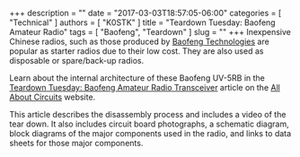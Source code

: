 +++
description = ""
date = "2017-03-03T18:57:05-06:00"
categories = [ "Technical" ]
authors = [ "K0STK" ]
title = "Teardown Tuesday: Baofeng Amateur Radio"
tags = [ "Baofeng", "Teardown" ]
slug = ""
+++
Inexpensive Chinese radios, such as those produced by
[Baofeng Technologies](https://baofengtech.com/)
are popular as starter radios due to their low cost.
They are also used as disposable or spare/back-up radios.

Learn about the internal architecture of these Baofeng UV-5RB in the
[Teardown Tuesday: Baofeng Amateur Radio Transceiver](https://www.allaboutcircuits.com/news/teardown-tuesday-baofeng-amateur-radio-transceiver/)
article on the 
[All About Circuits](https://www.allaboutcircuits.com/) website.

This article describes the disassembly process and includes a video
of the tear down. It also includes circuit board photographs, a schematic
diagram, block diagrams of the major components used in the radio, and links
to data sheets for those major components.
<!--more-->

